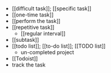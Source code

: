 - [[difficult task]]; [[specific task]]
- [[one-time task]]
- [[perform the task]]
- [[repetitive task]]
    - [[regular interval]]
- [[subtask]]
- [[todo list]]; [[to-do list]]; [[TODO list]]
    - un-completed project
- [[Todoist]]
- track the task
